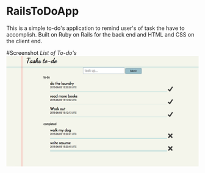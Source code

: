 # RailsToDoApp
This is a simple to-do's application to remind user's of task the have to accomplish. Built on Ruby on Rails for the back end and HTML and CSS on the client end.

#Screenshot *List of To-do's*
![List of To-do's](/todomain.png)
